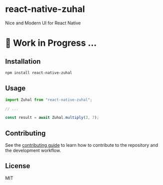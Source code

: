 # react-native-zuhal

Nice and Modern UI for React Native

# 🦺 Work in Progress ...

## Installation

```sh
npm install react-native-zuhal
```

## Usage

```js
import Zuhal from "react-native-zuhal";

// ...

const result = await Zuhal.multiply(3, 7);
```

## Contributing

See the [contributing guide](CONTRIBUTING.md) to learn how to contribute to the repository and the development workflow.

## License

MIT

